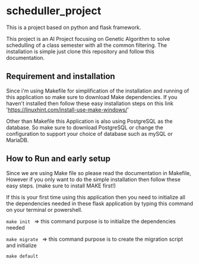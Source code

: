 # scheduller_project

This is a project based on python and flask framework.

This project is an AI Project focusing on Genetic Algorithm to solve schedulling of a class semester with all the common filtering.
The installation is simple just clone this repository and follow this documentation.

## Requirement and installation

Since i'm using Makefile for simplification of the installation and running of this application so make sure to download Make dependencies. If you haven't installed then follow these easy installation steps on this link 'https://linuxhint.com/install-use-make-windows/'

Other than Makefile this Application is also using PostgreSQL as the database. So make sure to download PostgreSQL or change the configuration to support your choice of database such as mySQL or MariaDB.

## How to Run and early setup

Since we are using Make file so please read the documentation in Makefile, However if you only want to do the simple installation then follow these easy steps. (make sure to install MAKE first!)

If this is your first time using this application then you need to initialize all the dependencies needed in these flask application by typing this command on your terminal or powershell.

`make init ` => this command purpose is to initialize the dependencies needed

`make migrate ` => this command purpose is to create the migration script and initialize 

`make default`
